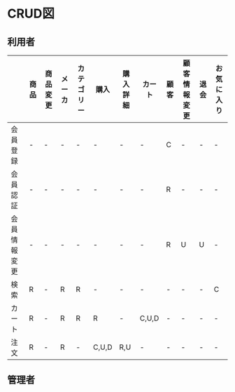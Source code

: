 # CRUD図 # 

## 利用者 ##
|            |商品|商品変更|メーカ|カテゴリー|購入|購入詳細|カート|顧客|顧客情報変更|退会|お気に入り|
|------------|----|--------|------|---------|----|--------|------|----|-----------|----|----------|
|会員登録    |-   |-       |-     |-        |-   |-       |-      |C   |-         |-   |-         |
|会員認証    |-   |-       |-     |-        |-   |-       |-      |R   |-         |-   |-         |
|会員情報変更|-   |-       |-     |-        |-   |-       |-      |R   |U         |U   |-         |
|検索        |R   |-       |R     |R        |-   |-       |-      |-   |-         |-   |C         |
|カート      |R   |-       |R     |R        |R   |-       |C,U,D  |-   |-         |-   |-         |
|注文        |R   |-       |R     |-        |C,U,D|R,U     |-     |-   |-         |-   |-         |

## 管理者 ##
